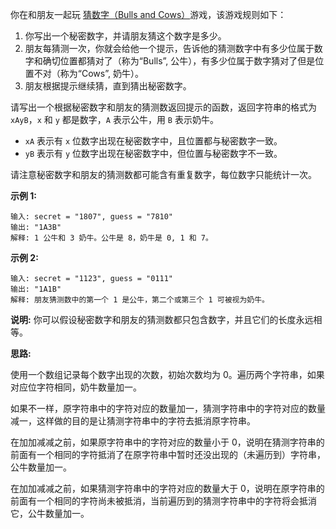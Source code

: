 你在和朋友一起玩 [猜数字（Bulls and Cows）](https://zh.wikipedia.org/wiki/%E7%8C%9C%E6%95%B0%E5%AD%97)游戏，该游戏规则如下：

1. 你写出一个秘密数字，并请朋友猜这个数字是多少。
2. 朋友每猜测一次，你就会给他一个提示，告诉他的猜测数字中有多少位属于数字和确切位置都猜对了（称为“Bulls”, 公牛），有多少位属于数字猜对了但是位置不对（称为“Cows”, 奶牛）。
3. 朋友根据提示继续猜，直到猜出秘密数字。

请写出一个根据秘密数字和朋友的猜测数返回提示的函数，返回字符串的格式为 `xAyB`，`x` 和 `y` 都是数字，`A` 表示公牛，用 `B` 表示奶牛。

- `xA` 表示有 `x` 位数字出现在秘密数字中，且位置都与秘密数字一致。
- `yB` 表示有 `y` 位数字出现在秘密数字中，但位置与秘密数字不一致。

请注意秘密数字和朋友的猜测数都可能含有重复数字，每位数字只能统计一次。

**示例 1:**

```
输入: secret = "1807", guess = "7810"
输出: "1A3B"
解释: 1 公牛和 3 奶牛。公牛是 8，奶牛是 0, 1 和 7。
```

**示例 2:**

```
输入: secret = "1123", guess = "0111"
输出: "1A1B"
解释: 朋友猜测数中的第一个 1 是公牛，第二个或第三个 1 可被视为奶牛。
```

**说明:** 你可以假设秘密数字和朋友的猜测数都只包含数字，并且它们的长度永远相等。

**思路:**

使用一个数组记录每个数字出现的次数，初始次数均为 0。遍历两个字符串，如果对应位字符相同，奶牛数量加一。

如果不一样，原字符串中的字符对应的数量加一，猜测字符串中的字符对应的数量减一，这样做的目的是让猜测字符串中的字符去抵消原字符串。

在加加减减之前，如果原字符串中的字符对应的数量小于 0，说明在猜测字符串的前面有一个相同的字符抵消了在原字符串中暂时还没出现的（未遍历到）字符串，公牛数量加一。

在加加减减之前，如果猜测字符串中的字符对应的数量大于 0，说明在原字符串的前面有一个相同的字符尚未被抵消，当前遍历到的猜测字符串中的字符将会抵消它，公牛数量加一。
